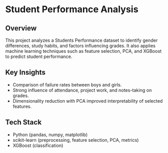 # Student Performance Analysis

## Overview
This project analyzes a Students Performance dataset to identify gender differences, study habits, and factors influencing grades. It also applies machine learning techniques such as feature selection, PCA, and XGBoost to predict student performance.

## Key Insights

- Comparison of failure rates between boys and girls.
- Strong influence of attendance, project work, and notes-taking on grades.
- Dimensionality reduction with PCA improved interpretability of selected features.

## Tech Stack
- Python (pandas, numpy, matplotlib)
- scikit-learn (preprocessing, feature selection, PCA, metrics)
- XGBoost (classification)
